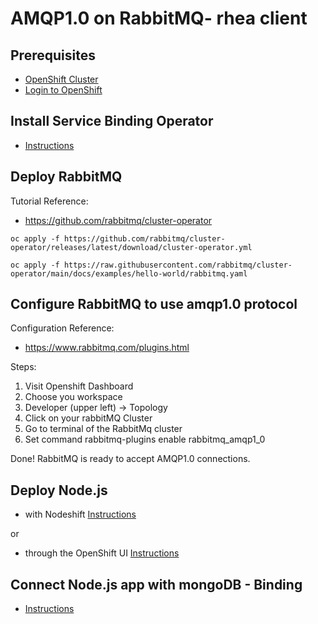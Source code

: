 # AMQP1.0 on RabbitMQ- rhea client

## Prerequisites

- [OpenShift Cluster](/README.md#setup-an-openshift-cluster-on-a-red-hat-sandbox)
- [Login to OpenShift](/README.md#login-to-openshift)

## Install Service Binding Operator

- [Instructions](../../README.md#install-service-binding-operator)

## Deploy RabbitMQ

Tutorial Reference:

- https://github.com/rabbitmq/cluster-operator

```
oc apply -f https://github.com/rabbitmq/cluster-operator/releases/latest/download/cluster-operator.yml
```

```
oc apply -f https://raw.githubusercontent.com/rabbitmq/cluster-operator/main/docs/examples/hello-world/rabbitmq.yaml

```

## Configure RabbitMQ to use amqp1.0 protocol

Configuration Reference:

- https://www.rabbitmq.com/plugins.html

Steps:

1. Visit Openshift Dashboard
1. Choose you workspace
1. Developer (upper left) -> Topology
1. Click on your rabbitMQ Cluster
1. Go to terminal of the RabbitMq cluster
1. Set command rabbitmq-plugins enable rabbitmq_amqp1_0

Done! RabbitMQ is ready to accept AMQP1.0 connections.

## Deploy Node.js

- with Nodeshift [Instructions](../../README.md#deploy-nodejs-application-with-nodeshift)

or

- through the OpenShift UI [Instructions](../../README.md#deploy-nodejs-app-from-openshift-ui)

## Connect Node.js app with mongoDB - Binding

- [Instructions](../../README.md#connecting-nodejs-app-using-service-binding-operator)
